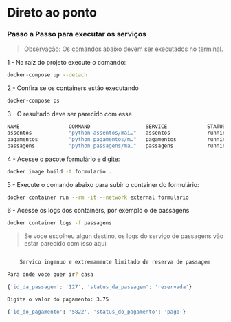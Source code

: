 # Direto ao ponto

### Passo a Passo para executar os serviços
> Observação: Os comandos abaixo devem ser executados no terminal.

1 - Na raíz do projeto execute o comando:
```bash
docker-compose up --detach
```

2 - Confira se os containers estão executando
```bash
docker-compose ps
```

3 - O resultado deve ser parecido com esse
```bash
NAME                COMMAND                  SERVICE             STATUS              PORTS
assentos            "python assentos/mai…"   assentos            running             8002/tcp
pagamentos          "python pagamentos/m…"   pagamentos          running             8003/tcp
passagens           "python passagens/ma…"   passagens           running             8001/tcp
```

4 - Acesse o pacote formulário e digite:
```bash
docker image build -t formulario .
```

5 - Execute o comando abaixo para subir o container do formulário:
```bash
docker container run --rm -it --network external formulario
```

6 - Acesse os logs dos containers, por exemplo o de passagens
```bash
docker container logs -f passagens
```

> Se voce escolheu algun destino, os logs do serviço de passagens vão estar parecido com isso aqui
```bash

    Servico ingenuo e extremamente limitado de reserva de passagem

Para onde voce quer ir? casa

{'id_da_passagem': '127', 'status_da_passagem': 'reservada'}

Digite o valor do pagamento: 3.75

{'id_do_pagamento': '5822', 'status_do_pagamento': 'pago'}

```
